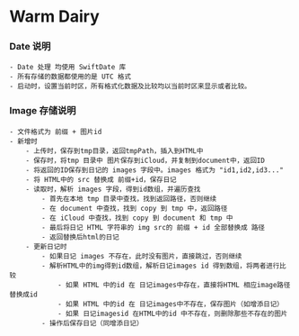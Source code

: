 # Warm Dairy

### Date 说明
    - Date 处理 均使用 SwiftDate 库
    - 所有存储的数据都使用的是 UTC 格式
    - 启动时，设置当前时区，所有格式化数据及比较均以当前时区来显示或者比较。

### Image 存储说明
    - 文件格式为 前缀 + 图片id
    - 新增时
        - 上传时，保存到tmp目录，返回tmpPath，插入到HTML中
        - 保存时，将tmp 目录中 图片保存到iCloud，并复制到document中，返回ID
        - 将返回的ID保存到日记的 images 字段中。images 格式为 "id1,id2,id3..."
        - 将 HTML中的 src 替换成 前缀+id，保存日记
        - 读取时，解析 images 字段，得到id数组，并遍历查找
            - 首先在本地 tmp 目录中查找，找到返回路径，否则继续
            - 在 document 中查找，找到 copy 到 tmp 中，返回路径
            - 在 iCloud 中查找，找到 copy 到 document 和 tmp 中
            - 最后将日记 HTML 字符串的 img src的 前缀 + id 全部替换成 路径
            - 返回替换后html的日记
        - 更新日记时
            - 如果日记 images 不存在，此时没有图片，直接跳过，否则继续
            - 解析HTML中的img得到id数组，解析日记images id 得到数组，将两者进行比较
                - 如果 HTML 中的id 在 日记images中存在，直接将HTML 相应image路径替换成id
                - 如果 HTML 中的id 在 日记images中不存在，保存图片（如增添日记）
                - 如果 日记imagesid 在HTML中的id 中不存在，则删除那些不存在的图片
            - 操作后保存日记（同增添日记）
    
